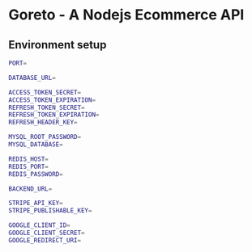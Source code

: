 # Goreto - A Nodejs Ecommerce API

## Environment setup

```bash
PORT=

DATABASE_URL=

ACCESS_TOKEN_SECRET=
ACCESS_TOKEN_EXPIRATION=
REFRESH_TOKEN_SECRET=
REFRESH_TOKEN_EXPIRATION=
REFRESH_HEADER_KEY=

MYSQL_ROOT_PASSWORD=
MYSQL_DATABASE=

REDIS_HOST=
REDIS_PORT=
REDIS_PASSWORD=

BACKEND_URL=

STRIPE_API_KEY=
STRIPE_PUBLISHABLE_KEY=

GOOGLE_CLIENT_ID=
GOOGLE_CLIENT_SECRET=
GOOGLE_REDIRECT_URI=
```